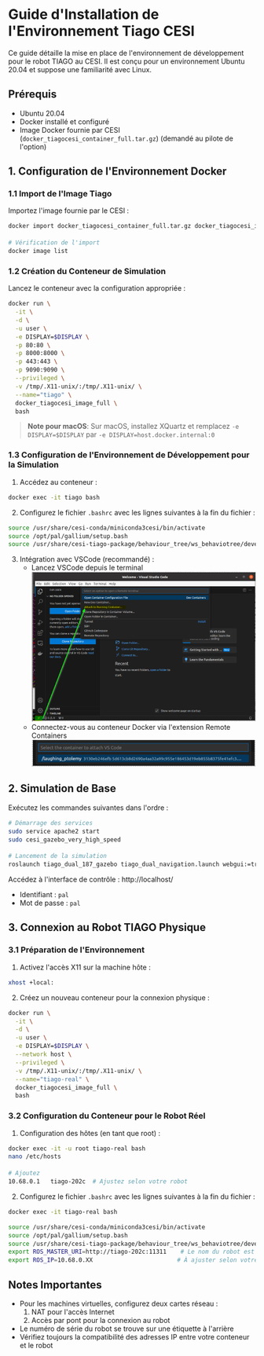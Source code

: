# Guide d'Installation de l'Environnement Tiago CESI

Ce guide détaille la mise en place de l'environnement de développement pour le robot TIAGO au CESI. Il est conçu pour un environnement Ubuntu 20.04 et suppose une familiarité avec Linux.

## Prérequis

- Ubuntu 20.04
- Docker installé et configuré
- Image Docker fournie par CESI (`docker_tiagocesi_container_full.tar.gz`) (demandé au pilote de l'option)

## 1. Configuration de l'Environnement Docker

### 1.1 Import de l'Image Tiago

Importez l'image fournie par le CESI :

```bash
docker import docker_tiagocesi_container_full.tar.gz docker_tiagocesi_image_full

# Vérification de l'import
docker image list
```

### 1.2 Création du Conteneur de Simulation

Lancez le conteneur avec la configuration appropriée :

```bash
docker run \
  -it \
  -d \
  -u user \
  -e DISPLAY=$DISPLAY \
  -p 80:80 \
  -p 8000:8000 \
  -p 443:443 \
  -p 9090:9090 \
  --privileged \
  -v /tmp/.X11-unix/:/tmp/.X11-unix/ \
  --name="tiago" \
  docker_tiagocesi_image_full \
  bash
```

> **Note pour macOS**: Sur macOS, installez XQuartz et remplacez `-e DISPLAY=$DISPLAY` par `-e DISPLAY=host.docker.internal:0`

### 1.3 Configuration de l'Environnement de Développement pour la Simulation

1. Accédez au conteneur :
```bash
docker exec -it tiago bash
```

2. Configurez le fichier `.bashrc` avec les lignes suivantes à la fin du fichier :
```bash
source /usr/share/cesi-conda/miniconda3cesi/bin/activate
source /opt/pal/gallium/setup.bash
source /usr/share/cesi-tiago-package/behaviour_tree/ws_behaviotree/devel/setup.bash
```

3. Intégration avec VSCode (recommandé) :
   - Lancez VSCode depuis le terminal
   ![Start Container](images/container.png "Start Container")
   - Connectez-vous au conteneur Docker via l'extension Remote Containers
  ![Tiago Container](images/tiago_docker.png "Tiago Container")

## 2. Simulation de Base

Exécutez les commandes suivantes dans l'ordre :

```bash
# Démarrage des services
sudo service apache2 start
sudo cesi_gazebo_very_high_speed

# Lancement de la simulation
roslaunch tiago_dual_187_gazebo tiago_dual_navigation.launch webgui:=true
```

Accédez à l'interface de contrôle : http://localhost/
- Identifiant : `pal`
- Mot de passe : `pal`

## 3. Connexion au Robot TIAGO Physique

### 3.1 Préparation de l'Environnement

1. Activez l'accès X11 sur la machine hôte :
```bash
xhost +local:
```

2. Créez un nouveau conteneur pour la connexion physique :
```bash
docker run \
  -it \
  -d \
  -u user \
  -e DISPLAY=$DISPLAY \
  --network host \
  --privileged \
  -v /tmp/.X11-unix/:/tmp/.X11-unix/ \
  --name="tiago-real" \
  docker_tiagocesi_image_full \
  bash
```

### 3.2 Configuration du Conteneur pour le Robot Réel

1. Configuration des hôtes (en tant que root) :
```bash
docker exec -it -u root tiago-real bash
nano /etc/hosts

# Ajoutez
10.68.0.1   tiago-202c  # Ajustez selon votre robot
```

2. Configurez le fichier `.bashrc` avec les lignes suivantes à la fin du fichier :

```bash
docker exec -it tiago-real bash
```

```bash
source /usr/share/cesi-conda/miniconda3cesi/bin/activate
source /opt/pal/gallium/setup.bash
source /usr/share/cesi-tiago-package/behaviour_tree/ws_behaviotree/devel/setup.bash
export ROS_MASTER_URI=http://tiago-202c:11311    # Le nom du robot est à ajuster selon le vôtre
export ROS_IP=10.68.0.XX                        # À ajuster selon votre adresse IP dans le conteneur
```

## Notes Importantes

- Pour les machines virtuelles, configurez deux cartes réseau :
  1. NAT pour l'accès Internet
  2. Accès par pont pour la connexion au robot
- Le numéro de série du robot se trouve sur une étiquette à l'arrière
- Vérifiez toujours la compatibilité des adresses IP entre votre conteneur et le robot
